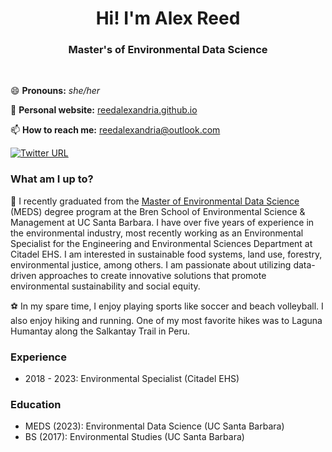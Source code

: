 <h1 align="center">Hi! I'm Alex Reed</h1>

<h3 align="center">Master's of Environmental Data Science</h3>

<br>

😄 **Pronouns:** *she/her* 

📝 **Personal website:** [reedalexandria.github.io](https://reedalexandria.github.io/)

📫 **How to reach me:** [reedalexandria@outlook.com](mailto:reedalexandria@outlook.com)

[![Twitter URL](https://img.shields.io/twitter/url/https/twitter.com/reedalexandria1.svg?style=social&label=Follow%20%40reedalexandria1)](https://twitter.com/reedalexandria1)

### What am I up to? 

🌱 I recently graduated from the [Master of Environmental Data Science](https://bren.ucsb.edu/masters-programs/master-environmental-data-science/academics-meds) (MEDS) degree program at the Bren School of Environmental Science & Management at UC Santa Barbara. I have over five years of experience in the environmental industry, most recently working as an Environmental Specialist for the Engineering and Environmental Sciences Department at Citadel EHS. I am interested in sustainable food systems, land use, forestry, environmental justice, among others. I am passionate about utilizing data-driven approaches to create innovative solutions that promote environmental sustainability and social equity.

⚽ In my spare time, I enjoy playing sports like soccer and beach volleyball. I also enjoy hiking and running. One of my most favorite hikes was to Laguna Humantay along the Salkantay Trail in Peru. 

### Experience

- 2018 - 2023: Environmental Specialist (Citadel EHS)

### Education

- MEDS (2023): Environmental Data Science (UC Santa Barbara)
- BS (2017): Environmental Studies (UC Santa Barbara)

<!--
**reedalexandria/reedalexandria** is a ✨ _special_ ✨ repository because its `README.md` (this file) appears on your GitHub profile.

Here are some ideas to get you started:

- 🔭 I’m currently working on ...
- 🌱 I’m currently learning ...
- 👯 I’m looking to collaborate on ...
- 🤔 I’m looking for help with ...
- 💬 Ask me about ...
- 📫 How to reach me: ...
- 😄 Pronouns: ...
- ⚡ Fun fact: ...
-->
